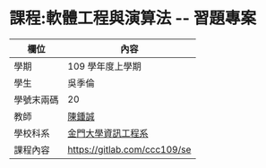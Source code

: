 # 課程:軟體工程與演算法 -- 習題專案

欄位 | 內容
-----|--------
學期 | 109 學年度上學期
學生 |  吳季倫
學號末兩碼 | 20
教師 | [陳鍾誠](https://www.nqu.edu.tw/educsie/index.php?act=blog&code=list&ids=4)
學校科系 | [金門大學資訊工程系](https://www.nqu.edu.tw/educsie/index.php)
課程內容 | https://gitlab.com/ccc109/se

